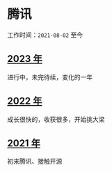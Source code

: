 # 腾讯

工作时间：`2021-08-02` 至今

## [2023 年](./2023)

进行中，未完待续，变化的一年

## [2022 年](./2022)

成长很快的，收获很多，开始挑大梁

## [2021 年](./2021)

初来腾讯、接触开源

